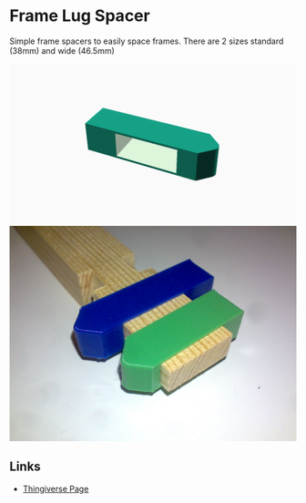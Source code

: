 # Frame Lug Spacer

Simple frame spacers to easily space frames. There are 2 sizes standard (38mm) and wide (46.5mm)

![spacer rendering](spacerRendering.png)
![spacer fitted to frame top bar](spacer.jpg)

## Links

- [Thingiverse Page](https://www.thingiverse.com/thing:3780455)
